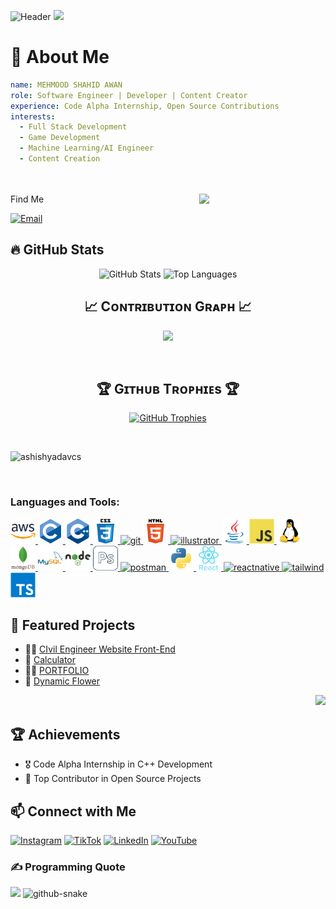 ![Header](https://capsule-render.vercel.app/api?type=waving&color=0:FF5733,100:900C3F&height=200&section=header&text=Welcome%20to%20My%20GitHub!&fontSize=35&fontColor=ffffff&animation=fadeIn)
<a href="https://github.com/mehmoodshahidawan8">
    <img src="https://readme-typing-svg.herokuapp.com/?lines=😎+MEHMOOD+SHAHID+AWAN;👨‍💻+Full+Stack+Developer;🚀+Certified+Software+Engineer;🔗+GitHub+Profile:+mehmoodshahidawan8&font=Roboto&size=32&duration=3500&pause=500&center=true&vCenter=true&width=700&height=60&color=00FF00">
</a>


# 🚀 About Me

```yaml
name: MEHMOOD SHAHID AWAN
role: Software Engineer | Developer | Content Creator
experience: Code Alpha Internship, Open Source Contributions
interests:
  - Full Stack Development
  - Game Development
  - Machine Learning/AI Engineer
  - Content Creation
```
</br>
</br>
<div>
  <img align="right" width="40%" src="https://owlbertsio-resized.s3.amazonaws.com/Popper.psd.full.png">
</div>
Find Me

<a href="mailto:mehmoodawan0158@gmail.com"><img alt="Email" src="https://img.shields.io/badge/Email-mehmoodawan0158@gmail.com.com-blue?style=for-the-badge&logo=email"></a>

## 🔥 GitHub Stats

<p align="center">

  <img src="https://github-readme-stats.vercel.app/api?username=mehmoodshahidawan8&show_icons=true&theme=radical&hide_border=true" alt="GitHub Stats"/>
  <img src="https://github-readme-stats.vercel.app/api/top-langs/?username=mehmoodshahidawan8&layout=compact&theme=radical&hide_border=true" alt="Top Languages"/>
  
</p>
<h2 align="center">📈 Cᴏɴᴛʀɪʙᴜᴛɪᴏɴ Gʀᴀᴘʜ 📈</h2>
<div align="center">
    <img src="https://github-readme-activity-graph.vercel.app/graph?username=mehmoodshahidawan8&bg_color=220a28&&color=ffffff&line=c56a90&point=ffeb95&area=false&hide_border=false" border-radius="15">
</div>
</p>
</br>
<!--Trophies Section-->   
<h2 align="center">🏆 Gɪᴛʜᴜʙ Tʀᴏᴘʜɪᴇs 🏆</h2>
<p align="center">
  <a href="https://github.com/Mehmoodshahidawan8">
    <picture>
      <source media="(prefers-color-scheme: dark)" srcset="https://github-profile-trophy.vercel.app/?username=mehmoodshahidawan8&no-bg=true&row=2&column=6&margin-w=20&margin-h=20&theme=monokai">
      <source media="(prefers-color-scheme: light)" srcset="https://github-profile-trophy.vercel.app/?username=mehmoodshahidawan8&no-bg=true&row=2&column=6&margin-w=20&margin-h=20">
      <img alt="GitHub Trophies" src="https://github-profile-trophy.vercel.app/?username=mehmoodshahidawan8&no-bg=true&no-frame=true&row=2&column=6&margin-w=20&margin-h=20">
    </picture>
  </a>
</p>
<br />
<!--Profile Count Badge-->
<p align="left">
  <img src="https://komarev.com/ghpvc/?username=mehmoodshahidawan8&label=Profile%20views&color=770677&style=for-the-badge&logo=star" alt="ashishyadavcs" style="padding-right:20px;" />
</p>
</br>
<h3 align="left">Languages and Tools:</h3>
<p align="left"> <a href="https://aws.amazon.com" target="_blank" rel="noreferrer"> <img src="https://raw.githubusercontent.com/devicons/devicon/master/icons/amazonwebservices/amazonwebservices-original-wordmark.svg" alt="aws" width="40" height="40"/> </a> <a href="https://www.cprogramming.com/" target="_blank" rel="noreferrer"> <img src="https://raw.githubusercontent.com/devicons/devicon/master/icons/c/c-original.svg" alt="c" width="40" height="40"/> </a> <a href="https://www.w3schools.com/cpp/" target="_blank" rel="noreferrer"> <img src="https://raw.githubusercontent.com/devicons/devicon/master/icons/cplusplus/cplusplus-original.svg" alt="cplusplus" width="40" height="40"/> </a> <a href="https://www.w3schools.com/css/" target="_blank" rel="noreferrer"> <img src="https://raw.githubusercontent.com/devicons/devicon/master/icons/css3/css3-original-wordmark.svg" alt="css3" width="40" height="40"/> </a> <a href="https://git-scm.com/" target="_blank" rel="noreferrer"> <img src="https://www.vectorlogo.zone/logos/git-scm/git-scm-icon.svg" alt="git" width="40" height="40"/> </a> <a href="https://www.w3.org/html/" target="_blank" rel="noreferrer"> <img src="https://raw.githubusercontent.com/devicons/devicon/master/icons/html5/html5-original-wordmark.svg" alt="html5" width="40" height="40"/> </a> <a href="https://www.adobe.com/in/products/illustrator.html" target="_blank" rel="noreferrer"> <img src="https://www.vectorlogo.zone/logos/adobe_illustrator/adobe_illustrator-icon.svg" alt="illustrator" width="40" height="40"/> </a> <a href="https://www.java.com" target="_blank" rel="noreferrer"> <img src="https://raw.githubusercontent.com/devicons/devicon/master/icons/java/java-original.svg" alt="java" width="40" height="40"/> </a> <a href="https://developer.mozilla.org/en-US/docs/Web/JavaScript" target="_blank" rel="noreferrer"> <img src="https://raw.githubusercontent.com/devicons/devicon/master/icons/javascript/javascript-original.svg" alt="javascript" width="40" height="40"/> </a> <a href="https://www.linux.org/" target="_blank" rel="noreferrer"> <img src="https://raw.githubusercontent.com/devicons/devicon/master/icons/linux/linux-original.svg" alt="linux" width="40" height="40"/> </a> <a href="https://www.mongodb.com/" target="_blank" rel="noreferrer"> <img src="https://raw.githubusercontent.com/devicons/devicon/master/icons/mongodb/mongodb-original-wordmark.svg" alt="mongodb" width="40" height="40"/> </a> <a href="https://www.mysql.com/" target="_blank" rel="noreferrer"> <img src="https://raw.githubusercontent.com/devicons/devicon/master/icons/mysql/mysql-original-wordmark.svg" alt="mysql" width="40" height="40"/> </a> <a href="https://nodejs.org" target="_blank" rel="noreferrer"> <img src="https://raw.githubusercontent.com/devicons/devicon/master/icons/nodejs/nodejs-original-wordmark.svg" alt="nodejs" width="40" height="40"/> </a> <a href="https://www.photoshop.com/en" target="_blank" rel="noreferrer"> <img src="https://raw.githubusercontent.com/devicons/devicon/master/icons/photoshop/photoshop-line.svg" alt="photoshop" width="40" height="40"/> </a> <a href="https://postman.com" target="_blank" rel="noreferrer"> <img src="https://www.vectorlogo.zone/logos/getpostman/getpostman-icon.svg" alt="postman" width="40" height="40"/> </a> <a href="https://www.python.org" target="_blank" rel="noreferrer"> <img src="https://raw.githubusercontent.com/devicons/devicon/master/icons/python/python-original.svg" alt="python" width="40" height="40"/> </a> <a href="https://reactjs.org/" target="_blank" rel="noreferrer"> <img src="https://raw.githubusercontent.com/devicons/devicon/master/icons/react/react-original-wordmark.svg" alt="react" width="40" height="40"/> </a> <a href="https://reactnative.dev/" target="_blank" rel="noreferrer"> <img src="https://reactnative.dev/img/header_logo.svg" alt="reactnative" width="40" height="40"/> </a> <a href="https://tailwindcss.com/" target="_blank" rel="noreferrer"> <img src="https://www.vectorlogo.zone/logos/tailwindcss/tailwindcss-icon.svg" alt="tailwind" width="40" height="40"/> </a> <a href="https://www.typescriptlang.org/" target="_blank" rel="noreferrer"> <img src="https://raw.githubusercontent.com/devicons/devicon/master/icons/typescript/typescript-original.svg" alt="typescript" width="40" height="40"/> </a> </p>

## 📌 Featured Projects

- 👷‍♂️ [CIvil Engineer Website Front-End](https://github.com/Mehmoodshahidawan8/Civil-Engineer-website)
- 📝 [Calculator](https://github.com/Mehmoodshahidawan8/Calculator)
- 👨‍💻 [PORTFOLIO](https://github.com/Mehmoodshahidawan8/PORTFOLIO)
- 🌸 [Dynamic Flower](https://github.com/Mehmoodshahidawan8/Flowers)
<p align="right">
    <img src="https://media.giphy.com/media/qgQUggAC3Pfv687qPC/giphy.gif" width="400">
</p>





## 🏆 Achievements

- 🎖️ Code Alpha Internship in C++ Development
- 🏅 Top Contributor in Open Source Projects

## 📫 Connect with Me

[![Instagram](https://img.shields.io/badge/Instagram-%23E4405F.svg?style=flat&logo=instagram&logoColor=white)](https://www.instagram.com/mehmoodshahidawan_/)
[![TikTok](https://img.shields.io/badge/TikTok-%23000000.svg?style=flat&logo=tiktok&logoColor=white)](https://www.tiktok.com/@mehmooshahidawan)
[![LinkedIn](https://img.shields.io/badge/LinkedIn-%230077B5.svg?style=flat&logo=linkedin&logoColor=white)](https://www.linkedin.com/in/mehmood-shahid-awan-56018b31a/)
[![YouTube](https://img.shields.io/badge/YouTube-%23FF0000.svg?style=flat&logo=youtube&logoColor=white)](https://www.youtube.com/@MSA01team01)

### ✍️ Programming Quote
![](https://quotes-github-readme.vercel.app/api?type=horizontal&theme=tokyonight)
<picture>
  <source media="(prefers-color-scheme: dark)" srcset="https://raw.githubusercontent.com/tobiasmeyhoefer/tobiasmeyhoefer/output/github-snake-dark.svg" />
  <source media="(prefers-color-scheme: light)" srcset="https://raw.githubusercontent.com/tobiasmeyhoefer/tobiasmeyhoefer/output/github-snake.svg" />
  <img alt="github-snake" src="https://raw.githubusercontent.com/tobiasmeyhoefer/tobiasmeyhoefer/output/github-snake.svg" />
</picture>



